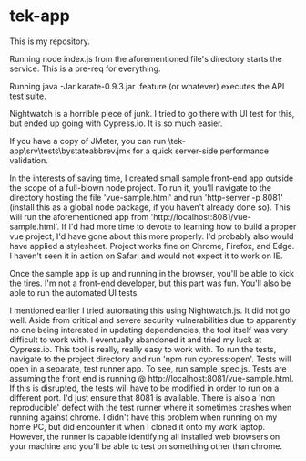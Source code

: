 # tek-app
This is my repository.

Running node index.js from the aforementioned file's directory starts the service. This is a pre-req for everything.

Running java -Jar karate-0.9.3.jar <test name>.feature (or whatever) executes the API test suite.

Nightwatch is a horrible piece of junk. I tried to go there with UI test for this, but ended up going with Cypress.io. It is so much easier.

If you have a copy of JMeter, you can run \tek-app\srv\tests\bystateabbrev.jmx for a quick server-side performance validation.

In the interests of saving time, I created small sample front-end app outside the scope of a full-blown node project. To run it, you'll navigate to the directory hosting the file 'vue-sample.html' and run 'http-server -p 8081' (install this as a global node package, if you haven't already done so). This will run the aforementioned app from 'http://localhost:8081/vue-sample.html'. If I'd had more time to devote to learning how to build a proper vue project, I'd have gone about this more properly. I'd probably also would have applied a stylesheet. Project works fine on Chrome, Firefox, and Edge. I haven't seen it in action on Safari and would not expect it to work on IE.

Once the sample app is up and running in the browser, you'll be able to kick the tires. I'm not a front-end developer, but this part was fun. You'll also be able to run the automated UI tests.

I mentioned earlier I tried automating this using Nightwatch.js. It did not go well. Aside from critical and severe security vulnerabilities due to apparently no one being interested in updating dependencies, the tool itself was very difficult to work with. I eventually abandoned it and tried my luck at Cypress.io. This tool is really, really easy to work with. To run the tests, navigate to the project directory and run 'npm run cypress:open'. Tests will open in a separate, test runner app. To see, run sample_spec.js. Tests are assuming the front end is running @ http://localhost:8081/vue-sample.html. If this is disrupted, the tests will have to be modified in order to run on a different port. I'd just ensure that 8081 is available. There is also a 'non reproducible' defect with the test runner where it sometimes crashes when running against chrome. I didn't have this problem when running on my home PC, but did encounter it when I cloned it onto my work laptop. However, the runner is capable identifying all installed web browsers on your machine and you'll be able to test on something other than chrome.

